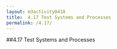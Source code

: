 ```yaml
---
layout: m3activity0418
title: 	4.17 Test Systems and Processes	
permalink: /4.17/
---
```

##4.17 Test Systems and Processes	
